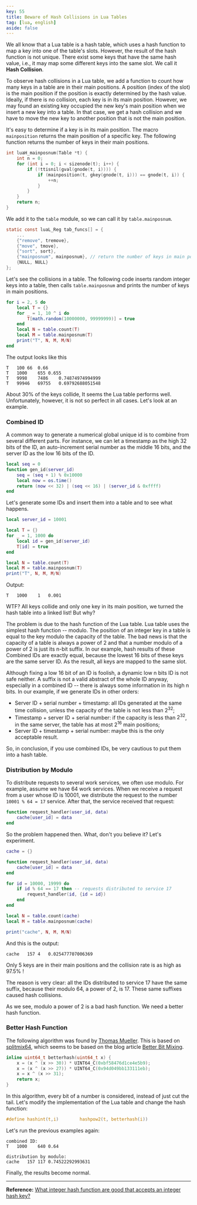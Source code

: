 ```yaml
---
key: 55
title: Beware of Hash Collisions in Lua Tables
tag: [lua, english]
aside: false
---
```

We all know that a Lua table is a hash table, which uses a hash function to map a key into one of the table's slots. However, the result of the hash function is not unique. There exist some keys that have the same hash value, i.e., it may map some different keys into the same slot. We call it **Hash Collision**.

To observe hash collisions in a Lua table, we add a function to count how many keys in a table are in their main positions. A position (index of the slot) is the main position if the position is exactly determined by the hash value. Ideally, if there is no collision, each key is in its main position. However, we may found an existing key occupied the new key's main position when we insert a new key into a table. In that case, we get a hash collision and we have to move the new key to another position that is not the main position.

It's easy to determine if a key is in its main position. The macro `mainposition` returns the main position of a specific key. The following function returns the number of keys in their main positions.

```c
int luaH_mainposnum(Table *t) {
    int n = 0;
    for (int i = 0; i < sizenode(t); i++) {
        if (!ttisnil(gval(gnode(t, i)))) {
            if (mainposition(t, gkey(gnode(t, i))) == gnode(t, i)) {
                ++n;
            }
        }
    }
    return n;
}
```

We add it to the `table` module, so we can call it by `table.mainposnum`.

```c
static const luaL_Reg tab_funcs[] = {
    ...
    {"remove", tremove},
    {"move", tmove},
    {"sort", sort},
    {"mainposnum", mainposnum}, // return the number of keys in main positions
    {NULL, NULL}
};
```

Let's see the collisions in a table. The following code inserts random integer keys into a table, then calls `table.mainposnum` and prints the number of keys in main positions.

```lua
for i = 2, 5 do
    local T = {}
    for _ = 1, 10 ^ i do
        T[math.random(10000000, 99999999)] = true
    end
    local N = table.count(T)
    local M = table.mainposnum(T)
    print("T", N, M, M/N)
end
```

The output looks like this

```
T	100	66	0.66
T	1000	655	0.655
T	9998	7486	0.74874974994999
T	99946	69755	0.69792688051548
```

About 30% of the keys collide, It seems the Lua table performs well. Unfortunately, however, it is not so perfect in all cases. Let's look at an example.

### Combined ID

A common way to generate a numerical global unique id is to combine from several different parts. For instance, we can let a timestamp as the high 32 bits of the ID, an auto-increment serial number as the middle 16 bits, and the server ID as the low 16 bits of the ID.

```lua
local seq = 0
function gen_id(server_id)
    seq = (seq + 1) % 0x10000
    local now = os.time()
    return (now << 32) | (seq << 16) | (server_id & 0xffff)
end
```

Let's generate some IDs and insert them into a table and to see what happens.

```lua
local server_id = 10001

local T = {}
for _ = 1, 1000 do
    local id = gen_id(server_id)
    T[id] = true
end

local N = table.count(T)
local M = table.mainposnum(T)
print("T", N, M, M/N)
```

Output:

```
T	1000	1	0.001
```

WTF? All keys collide and only one key in its main position, we turned the hash table into a linked list! But why?

The problem is due to the hash function of the Lua table. Lua table uses the simplest hash function -- modulo. The position of an integer key in a table is equal to the key modulo the capacity of the table. The bad news is that the capacity of a table is always a power of 2 and that a number modulo of a power of 2 is just its n-bit suffix. In our example, hash results of these Combined IDs are exactly equal, because the lowest 16 bits of these keys are the same server ID. As the result, all keys are mapped to the same slot.

Although fixing a low 16 bit of an ID is foolish, a dynamic low n bits ID is not safe neither. A suffix is not a valid abstract of the whole ID anyway, especially in a combined ID -- there is always some information in its high n bits. In our example, if we generate IDs in other orders:

- Server ID + serial number + timestamp: all IDs generated at the same time collision, unless the capacity of the table is not less than $2^{32}$;
- Timestamp + server ID + serial number: if the capacity is less than $2^{32}$, in the same server, the table has at most $2^{16}$ main positions;
- Server ID + timestamp + serial number: maybe this is the only acceptable result.

So, in conclusion, if you use combined IDs, be very cautious to put them into a hash table.

### Distribution by Modulo

To distribute requests to several work services, we often use modulo. For example, assume we have 64 work services. When we receive a request from a user whose ID is 10001, we distribute the request to the number `10001 % 64 = 17` service. After that, the service received that request:

```lua
function request_handler(user_id, data)
    cache[user_id] = data
end
```

So the problem happened then. What, don't you believe it? Let's experiment.

```lua
cache = {}

function request_handler(user_id, data)
    cache[user_id] = data
end

for id = 10000, 19999 do
    if id % 64 == 17 then -- requests distributed to service 17
        request_handler(id, {id = id})
    end
end

local N = table.count(cache)
local M = table.mainposnum(cache)

print("cache", N, M, M/N)
```

And this is the output:

```
cache	157	4	0.025477707006369
```

Only 5 keys are in their main positions and the collision rate is as high as 97.5% !

The reason is very clear: all the IDs distributed to service 17 have the same suffix, because their modulo 64, a power of 2, is 17. These same suffixes caused hash collisions.

As we see, modulo a power of 2 is a bad hash function. We need a better hash function.

### Better Hash Function

The following algorithm was found by [Thomas Mueller](https://stackoverflow.com/users/382763/thomas-mueller). This is based on [splitmix64](https://xorshift.di.unimi.it/splitmix64.c), which seems to be based on the blog article [Better Bit Mixing](http://zimbry.blogspot.it/2011/09/better-bit-mixing-improving-on.html).

```c
inline uint64_t betterhash(uint64_t x) {
    x = (x ^ (x >> 30)) * UINT64_C(0xbf58476d1ce4e5b9);
    x = (x ^ (x >> 27)) * UINT64_C(0x94d049bb133111eb);
    x = x ^ (x >> 31);
    return x;
}
```

In this algorithm, every bit of a number is considered, instead of just cut the tail. Let's modify the implementation of the Lua table and change the hash function:

```c
#define hashint(t,i)		hashpow2(t, betterhash(i))
```

Let's run the previous examples again:

```
combined ID:
T	1000	640	0.64

distribution by modulo:
cache	157	117	0.74522292993631
```

Finally, the results become normal.

***

**Reference:** [What integer hash function are good that accepts an integer hash key?
](https://stackoverflow.com/questions/664014/what-integer-hash-function-are-good-that-accepts-an-integer-hash-key)
